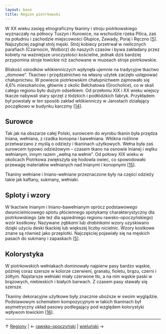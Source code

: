 ```yaml
---
layout: base
title: Region piotrkowski
---
```


W XX wieku zasięg etnograficzny tkaniny i stroju piotrkowskiego wyznaczały na północy Tuszyn i Kurowice, na wschodzie rzeka Pilica, zaś na południu i zachodzie miejscowości Głupice, Zawady, Poraj i Ręczno [[5][bibliografia]]. Najszybciej zaginął strój męski. Strój kobiecy przetrwał w nielicznych parafiach (Czarnocin, Wolbórz) do naszych czasów i bywa zakładany przez kobiety na ważniejsze uroczystości kościelne, jednak dziś bardziej przypomina stroje łowickie niż zachowane w muzeach stroje piotrkowskie.

Bliskość ośrodków włókienniczych wpłynęła ujemnie na tradycyjne tkactwo „domowe”. Tkactwo i przędzalnictwo na własny użytek zaczęło ustępować chałupnictwu. W powiecie piotrkowskim chałupnictwem zajmowało się 4,6% mieszkańców, głównie z okolic Bełchatowa (Grocholice), co w skali całego regionu było dużym odsetkiem.  Od przełomu XIX i XX wieku wiejscy tkacze nabywali stary sprzęt z łódzkich i podłódzkich fabryk. Przykładem był powstały w ten sposób zakład włókienniczy w Jarostach działający początkowo w budynku karczmy [[14][bibliografia]].

## Surowce

Tak jak na obszarze całej Polski, surowcem do wyrobu tkanin była przędza lniana, wełniana, z rzadka konopna i bawełniana. Włókna roślinne przetwarzano z myślą o odzieży i tkaninach użytkowych. Wełna była zaś surowcem typowo odzieżowym – czasem tkano na osnowie lnianej i wątku wełnianym, innym razem „wełną na wełnie”. Od połowy XIX wieku w okolicach Piotrkowa zwiększyła się hodowla owiec, co spowodowało przewagę materiałów wełnianych nad lnianymi i konopnymi [[15][bibliografia]].

Tkaniny wełniane i lniano-wełniane przeznaczone były na części odzieży takie jak kaftany, sukmany, wełniaki.

## Sploty i wzory

W tkactwie lnianym i lniano-bawełnianym oprócz podstawowego dwunicielnicowego splotu płóciennego spotykamy charakterystyczny dla piotrkowskiego (ale też dla sąsiedniego regionu rawsko-opoczyńskiego) wzór kostkowy. Nazywane *ząbkami* lub *drabinkami* wzory uzyskiwano dzięki użyciu deski tkackiej lub większej liczby nicielnic. Wzory kostkowe znane są również jako przeplotki. Najczęściej pojawiały się na męskich pasach do sukmany i zapaskach [[5][bibliografia]].

## Kolorystyka

W piotrkowskich wełniakach dominowały najpierw pasy bardzo wąskie, później coraz szersze w kolorze czerwieni, granatu, fioletu, brązu, czerni i żółtym. Najstarsze wełniaki miały czerwone tło, a na nim wąskie paski w brązowych, niebieskich i białych barwach. Z czasem pasy stawały się szersze. 

Tkaniny dekoracyjne użytkowe były znacznie uboższe w swoim wyglądzie. Podstawowym schematem kompozycyjnym w takich tkaninach był asymetryczny układ pasowy podlegający pod względem kolorystyki wpływom łowickim [[16][bibliografia]].

---

↑ [Regiony](/regiony/#main) | ← [rawsko-opoczyński](/regiony/rawsko-opoczynski/#main) | [wieluński](/regiony/wielunski/#main) →

[bibliografia]: /slowniczek-i-bibliografia/#bibliografia